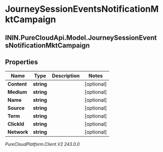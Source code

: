 # JourneySessionEventsNotificationMktCampaign

## ININ.PureCloudApi.Model.JourneySessionEventsNotificationMktCampaign

## Properties

|Name | Type | Description | Notes|
|------------ | ------------- | ------------- | -------------|
| **Content** | **string** |  | [optional] |
| **Medium** | **string** |  | [optional] |
| **Name** | **string** |  | [optional] |
| **Source** | **string** |  | [optional] |
| **Term** | **string** |  | [optional] |
| **ClickId** | **string** |  | [optional] |
| **Network** | **string** |  | [optional] |



_PureCloudPlatform.Client.V2 243.0.0_
